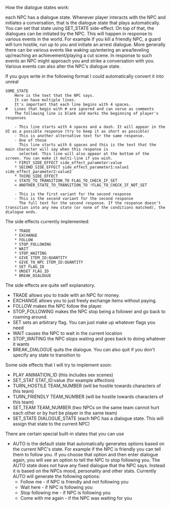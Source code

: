 
How the dialogue states work:

each NPC has a dialogue state. Whenever player interacts  with the NPC and initiates a conversation, that is the dialogue state that 
plays automatically. You can set that state using SET_STATE side-effect. On top of that, the dialogues can be initiated by the NPC. 
This will happen in response to various events in the world. For example if you kill a friendly NPC, a guard will turn hostile, run 
up to you and initiate an arrest dialogue. More generally there can be various events like waking up/entering an area/leveling 
up/reaching an achievement/playing a cut scene. In response to such events an NPC might approach you and strike a conversation with you. 
Various events can also alter the NPC's dialogue state.


If you guys write in the following format I could automatically convert it into unreal

```
SOME_STATE
    Here is the text that the NPC says. 
    It can have multiple lines. 
    It's important that each line begins with 4 spaces. 
#   Lines that begin with # are ignored and can serve as comments
    The following line is blank and marks the beginning of player's responses
  
    - This line starts with 4 spaces and a dash. It will appear in the UI as a possible response (try to keep it as short as possible)
    - This is another alternative text for the same response. 
    - One of those
      This line starts with 6 spaces and this is the text that the main character will say when this response is
      selected. This line will also appear at the bottom of the screen. You can make it multi-line if you wish.
    * FIRST_SIDE_EFFECT side_effect_parameter:value
    * SECOND_SIDE_EFFECT side_effect_parameter1:value1 side_effect_parameter2:value2
    * THIRD_SIDE_EFFECT 
    < STATE_TO_TRANSITION_TO FLAG_TO_CHECK_IF_SET
    < ANOTHER_STATE_TO_TRANSITION_TO !FLAG_TO_CHECK_IF_NOT_SET

    - This is the first variant for the second response
    - This is the second variant for the second response  
      The full text for the second response. If the response doesn't transition into any new state (or none of the conditions matched), the dialogue ends.
```

The side effects currently implemented:

```
    * TRADE
    * EXCHANGE
    * FOLLOW
    * STOP_FOLLOWING
    * WAIT
    * STOP_WAITING
    * GIVE ITEM_ID:QUANTITY
    * GIVE_TO_NPC ITEM_ID:QUANTITY
    * SET FLAG_ID 
    * UNSET FLAG_ID
    * BREAK_DIALOGUE
 ```
 
The side effects are quite self explanatory. 

- TRADE allows you to trade with an NPC for money.
- EXCHANGE allows you to just freely exchange items without paying.
- FOLLOW makes the NPC follow the player.
- STOP_FOLLOWING makes the NPC stop being a follower and go back to roaming around.
- SET sets an arbitrary flag. You can just make up whatever flags you need
- WAIT causes the NPC to wait in the current location
- STOP_WAITING the NPC stops waiting and goes back to doing whatever it wants
- BREAK_DIALOGUE quits the dialogue. You can also quit if you don't specify any state to transition to

Some side effects that I will try to implement soon:

- PLAY ANIMATION_ID  (this includes sex scenes)
- SET_STAT STAT_ID:value (for example affection)
- TURN_HOSTILE TEAM_NUMBER (will be hostile towards characters of this team)
- TURN_FRIENDLY TEAM_NUMBER  (will be hostile towards characters of this team)
- SET_TEAM TEAM_NUMBER (two NPCs on the same team cannot hurt each other or by hurt be player in the same team)
- SET_STATE DIALOGUE_STATE (each NPC has a dialogue state. This will assign that state to the current NPC)

There are certain special built-in states that you can use

- AUTO is the default state that automatically generates options based on the current NPC's state. For example if the NPC is friendly you can tell them to follow you. If you choose that option and then enter dialogue again, you will see an option to tell the NPC to stop following you. The AUTO state does not have any fixed dialogue that the NPC says. Instead it is based on the NPCs mood, personality and other stats. Currently AUTO will generate the following options:
  - Follow me - if NPC is friendly and not following you
  - Wait here - if NPC is following you
  - Stop following me - if NPC is following you
  - Come with me again - if the NPC was waiting for you

